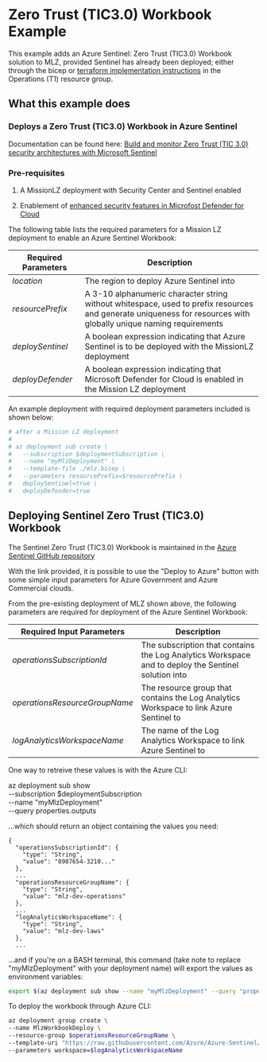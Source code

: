 # Zero Trust (TIC3.0) Workbook Example

This example adds an Azure Sentinel: Zero Trust (TIC3.0) Workbook solution to MLZ, provided Sentinel has already been deployed; either through the bicep or [terraform implementation instructions](../sentinel/README.md) in the Operations (T1) resource group.

## What this example does

### Deploys a Zero Trust (TIC3.0) Workbook in Azure Sentinel

Documentation can be found here: [Build and monitor Zero Trust (TIC 3.0) security architectures with Microsoft Sentinel](https://docs.microsoft.com/en-us/security/zero-trust/integrate/sentinel-solution)

### Pre-requisites

1. A MissionLZ deployment with Security Center and Sentinel enabled

2. Enablement of [enhanced security features in Microfost Defender for Cloud](https://docs.microsoft.com/en-us/azure/defender-for-cloud/enable-enhanced-security)

The following table lists the required parameters for a Mission LZ deployment to enable an Azure Sentinel Workbook:

Required Parameters | Description
------------------- | -----------
_location_ | The region to deploy Azure Sentinel into
_resourcePrefix_ | A 3-10 alphanumeric character string without whitespace, used to prefix resources and generate uniqueness for resources with globally unique naming requirements
_deploySentinel_ | A boolean expression indicating that Azure Sentinel is to be deployed with the MissionLZ deployment
_deployDefender_ | A boolean expression indicating that Microsoft Defender for Cloud is enabled in the Mission LZ deployment

An example deployment with required deployment parameters included is shown below:

```bash
# after a Mission LZ deployment
#
# az deployment sub create \
#   --subscription $deploymentSubscription \
#   --name "myMlzDeployment" \
#   --template-file ./mlz.bicep \
#   --parameters resourcePrefix=$resourcePrefix \
#   deploySentinel=true \
#   deployDefender=true
```

## Deploying Sentinel Zero Trust (TIC3.0) Workbook

The Sentinel Zero Trust (TIC3.0) Workbook is maintained in the [Azure Sentinel GitHub repository](https://github.com/Azure/Azure-Sentinel/blob/master/Solutions/ZeroTrust(TIC3.0)/readme.md)

With the link provided, it is possible to use the "Deploy to Azure" button with some simple input parameters for Azure Government and Azure Commercial clouds.

From the pre-existing deployment of MLZ shown above, the following parameters are required for deployment of the Azure Sentinel Workbook:

 Required Input Parameters | Description
---------------------------|------------
_operationsSubscriptionId_ | The subscription that contains the Log Analytics Workspace and to deploy the Sentinel solution into
_operationsResourceGroupName_ | The resource group that contains the Log Analytics Workspace to link Azure Sentinel to
_logAnalyticsWorkspaceName_ | The name of the Log Analytics Workspace to link Azure Sentinel to

One way to retreive these values is with the Azure CLI:

az deployment sub show \
  --subscription $deploymentSubscription \
  --name "myMlzDeployment" \
  --query properties.outputs

...which should return an object containing the values you need:

```plaintext
{
  "operationsSubscriptionId": {
    "type": "String",
    "value": "0987654-3210..."
  },
  ...
  "operationsResourceGroupName": {
    "type": "String",
    "value": "mlz-dev-operations"
  },
  ...
  "logAnalyticsWorkspaceName": {
    "type": "String",
    "value": "mlz-dev-laws"
  },
  ...
```

...and if you're on a BASH terminal, this command (take note to replace "myMlzDeployment" with your deployment name) will export the values as environment variables:

```bash
export $(az deployment sub show --name "myMlzDeployment" --query "properties.outputs.{ args: [ join('', ['operationsResourceGroupName=', operationsResourceGroupName.value]), join('', ['logAnalyticsWorkspaceName=', logAnalyticsWorkspaceName.value])] }.args" --out tsv | xargs)
```

To deploy the workbook through Azure CLI:

```bash
az deployment group create \
--name MlzWorkbookDeploy \
--resource-group $operationsResourceGroupName \
--template-uri "https://raw.githubusercontent.com/Azure/Azure-Sentinel/master/Solutions/ZeroTrust(TIC3.0)/Package/mainTemplate.json" \
--parameters workspace=$logAnalyticsWorkspaceName
```
